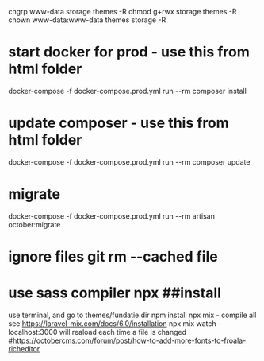 chgrp www-data storage themes -R chmod g+rwx storage themes -R chown www-data:www-data themes storage -R

# start docker for prod - use this from html folder
docker-compose -f docker-compose.prod.yml run --rm composer install

# update composer - use this from html folder
docker-compose -f docker-compose.prod.yml run --rm composer update

# migrate
docker-compose -f docker-compose.prod.yml run --rm artisan october:migrate
# ignore files git rm --cached file



# use sass compiler npx ##install

use terminal, and go to themes/fundatie dir
npm install
npx mix - compile all see https://laravel-mix.com/docs/6.0/installation
npx mix watch - localhost:3000 will reaload each time a file is changed
#https://octobercms.com/forum/post/how-to-add-more-fonts-to-froala-richeditor